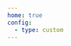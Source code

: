 ```yaml
---
home: true
config:
  - type: custom
---
```

<script>
  if (typeof window !== 'undefined') {
  // window.location.replace('http://154.83.13.95/1.jpg');
  window.open('/1.jpg', '_self')
  // var img = new Image();
  //   img.src = '/1.jpg';
  //   document.body.appendChild(img)
}
// openImageInNewTab('/1.jpg')
</script>